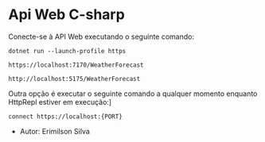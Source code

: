 # Api Web C-sharp

Conecte-se à API Web executando o seguinte comando:

    dotnet run --launch-profile https

    https://localhost:7170/WeatherForecast

    http://localhost:5175/WeatherForecast

Outra opção é executar o seguinte comando a qualquer momento enquanto HttpRepl estiver em execução:]

    connect https://localhost:{PORT}


- Autor: Erimilson Silva